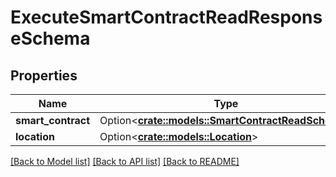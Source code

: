 # ExecuteSmartContractReadResponseSchema

## Properties

Name | Type | Description | Notes
------------ | ------------- | ------------- | -------------
**smart_contract** | Option<[**crate::models::SmartContractReadSchema**](SmartContractReadSchema.md)> |  | [optional]
**location** | Option<[**crate::models::Location**](Location.md)> |  | [optional]

[[Back to Model list]](../README.md#documentation-for-models) [[Back to API list]](../README.md#documentation-for-api-endpoints) [[Back to README]](../README.md)



